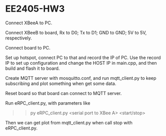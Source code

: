 # EE2405-HW3

Connect XBeeA to PC.

Connect XBeeB to board, Rx to D0; Tx to D1; GND to GND; 5V to 5V, respectively.

Connect board to PC.

Set up hotspot, connect PC to that and record the IP of PC. Use the record IP to set up configuration and change the HOST IP in main.cpp, and then build and flash it to board.

Create MQTT server with mosquitto.conf, and run mqtt_client.py to keep subscribing and plot something when get some data.

Reset board so that board can connect to MQTT server.

Run eRPC_client.py, with parameters like
>> py eRPC_client.py \<serial port to XBee A\> <start/stop>

Then we can get plot from mqtt_client.py when call stop with eRPC_client.py.
